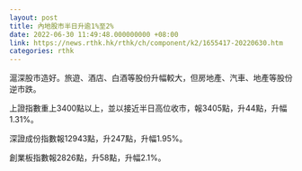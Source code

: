 ```yaml
---
layout: post
title: 內地股市半日升逾1%至2%
date: 2022-06-30 11:49:48.000000000 +08:00
link: https://news.rthk.hk/rthk/ch/component/k2/1655417-20220630.htm
categories: rthk
---
```


滬深股市造好。旅遊、酒店、白酒等股份升幅較大，但房地產、汽車、地產等股份逆市跌。

上證指數重上3400點以上，並以接近半日高位收市，報3405點，升44點，升幅1.31%。

深證成份指數報12943點，升247點，升幅1.95%。

創業板指數報2826點，升58點，升幅2.1%。
